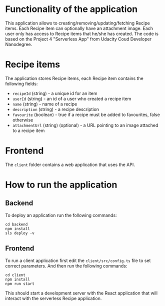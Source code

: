 # Functionality of the application

This application allows to creating/removing/updating/fetching Recipe items. Each Recipe item can optionally have an attachment image. Each user only has access to Recipe items that he/she has created.
The code is based on the Project 4 "Serverless App" from Udacity Coud Developer Nanodegree.

# Recipe items

The application stores Recipe items, each Recipe item contains the following fields:

* `recipeId` (string) - a unique id for an item
* `userId` (string) - an id of a user who created a recipe item
* `name` (string) - name of a recipe
* `description` (string) - a recipe description
* `favourite` (boolean) - true if a recipe must be added to favourites, false otherwise
* `attachmentUrl` (string) (optional) - a URL pointing to an image attached to a recipe item

# Frontend

The `client` folder contains a web application that uses the API.

# How to run the application

## Backend

To deploy an application run the following commands:

```
cd backend
npm install
sls deploy -v
```

## Frontend

To run a client application first edit the `client/src/config.ts` file to set correct parameters. And then run the following commands:

```
cd client
npm install
npm run start
```

This should start a development server with the React application that will interact with the serverless Recipe application.
